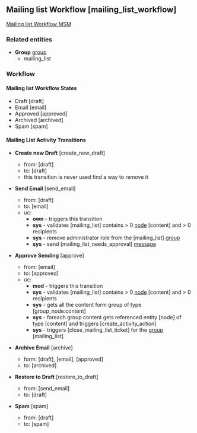 ## Mailing list Workflow [mailing_list_workflow]

[Mailing list Workflow MSM](../../modules/custom/dmt_mailing_list/src/Plugin/ModerationStateMachine/MailingListStateMachine.php)

### Related entities

- **Group** [group](../entities/group.md)
  - mailing_list

### Workflow

#### Mailing list Workflow States

- Draft [draft]
- Email [email]
- Approved [approved]
- Archived [archived]
- Spam [spam]

#### Mailing List Activity Transitions

- **Create new Draft** [create_new_draft]
  - from: [draft]
  - to: [draft]
  - this transition is never used find a way to remove it
 
- **Send Email** [send_email]
  - from: [draft]
  - to: [email]    
  - uc:
    - **own** - triggers this transition
    - **sys** - validates [mailing_list] contains > 0 [node](../entities/node.md) [content] and > 0 recipients 
    - **sys** - remove administrator role from the [mailing_list] [group](../entities/group.md)
    - **sys** - send [mailing_list_needs_approval] [message](../entities/message.md)
    
- **Approve Sending**	[approve]
  - from: [email]
  - to: [approved]
  - uc:
    - **mod** - triggers this transition
    - **sys** - validates [mailing_list] contains > 0 [node](../entities/node.md) [content] and > 0 recipients 
    - **sys** - gets all the content form group of type [group_node:content] 
    - **sys** - foreach group content gets referenced entity [node] of type [content] and triggers [create_activity_action]
    - **sys** - triggers [close_mailing_list_ticket] for the [group](../entities/group.md) [mailing_list]
    
- **Archive	Email** [archive]
  - form: [draft], [email], [approved]
  - to: [archived]
  
- **Restore to Draft**	[restore_to_draft]
  - from: [send_email]
  - to: [draft]
  
- **Spam** [spam]
  - from: [draft]
  - to: [spam]
